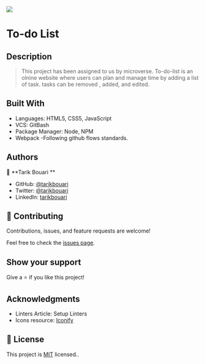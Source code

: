 ![](https://img.shields.io/badge/Microverse-blueviolet)

# To-do List

## Description 
> This project has been assigned to us by microverse.
> To-do-list is an olnine website where  users can plan and manage time by adding a list of task. tasks can be removed , added, and edited.

## Built With
- Languages: HTML5, CSS5, JavaScript
- VCS: GitBash
- Package Manager: Node, NPM
- Webpack
-Following github flows standards.

## Authors

👤 **Tarik Bouari **

- GitHub: [@tarikbouari](https://github.com/tarikbouari)
- Twitter: [@tarikbouari](https://twitter.com/TarikBouari)
- LinkedIn: [tarikbouari](https://www.linkedin.com/in/tarik-bouari-44b7191a6/)

## 🤝 Contributing

Contributions, issues, and feature requests are welcome!

Feel free to check the [issues page](../../issues/).

## Show your support

Give a ⭐️ if you like this project!

## Acknowledgments

- Linters Article: Setup Linters
- Icons resource: [Iconify](https://iconify.design/cons8)

## 📝 License

This project is [MIT](./MIT.md) licensed..
